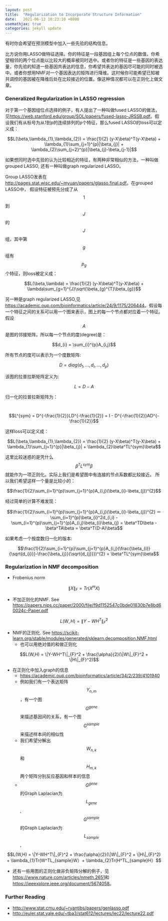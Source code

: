 ```yaml
---
layout: post
title:  "Regularization to Incorporate Structure Information"
date:   2021-06-12 10:23:10 +0800
usemathjax: true
categories: jekyll update
---
```


  有时你会希望在预测模型中加入一些先验的结构信息。

  比方说你用LASSO做特征选择。你的特征是一段基因组上每个位点的数值，你希望相邻的两个位点能以比较大的概率被同时选中。或者你的特征是一些基因的表达量，你先验的知道一些基因共表达的信息，你希望共表达的基因尽可能的同时被选中。或者你想用NMF对一个基因表达的矩阵进行降维。这时候你可能希望已知被共调控的基因被在降维后处在比较接近的位置。像这种情况都可以在正则化上做文章。
  
### Generalized Regularization in LASSO regression
  
  对于第一个基因组位点选择的例子，有人提出了一种叫做fused LASSO的做法，见<https://web.stanford.edu/group/SOL/papers/fused-lasso-JRSSB.pdf>。假设我们有从标号为从1到p的连续排列的p个特征，那么fused LASSO的loss可以定义成：

  $$L(\beta,\lambda_{1},\lambda_{2}) = \frac{1}{2} (y-X\beta)^T(y-X\beta) + \lambda_{1}\sum_{j=1}^{p}|\beta_{j}| + \lambda_{2}\sum_{j=2}^{p}|\beta_{j}-\beta_{j-1}|$$

  如果想同时选中先验的认为比较相近的特征，有两种非常相似的方法，一种叫做grouped LASSO, 还有一种叫做graph regularized LASSO。
  
  Group LASSO发表在<http://pages.stat.wisc.edu/~myuan/papers/glasso.final.pdf>。在grouped LASSO中， 假设特征被预先分成了从$$1$$到$$J$$的$$J$$组，其中第$$g$$组有$$p_{g}$$个特征，则loss被定义成：

  $$L(\beta,\lambda) = \frac{1}{2} (y-X\beta)^T(y-X\beta)  + \lambda\sum_{g=1}^{J}\sqrt{\beta_{g}^{T}\beta_{g}}$$

  另一种是graph regularized LASSO,见 <https://academic.oup.com/bioinformatics/article/24/9/1175/206444>。假设每一个特征之间的关系可以用一个图来表示，图上的每一个节点都对应着一个特征。假设$$A$$是图的邻接矩阵。所以每一个节点的度(degree)是：

  $$d_{i} = \sum_{i}^{p}A_{i,j}$$
  
  所有节点的度可以表示为一个度数矩阵:
  
  $$D = diag(d_{1},...,d_{i},...,d_{p})$$
  
  该图的拉普拉斯矩阵定义为:

  $$L =  D - A$$

  归一化的拉普拉斯矩阵为：

　$$L^{sym} = D^{-\frac{1}{2}}LD^{-\frac{1}{2}} =  I - D^{-\frac{1}{2}}AD^{-\frac{1}{2}}$$

  这样loss可以定义成：

  $$L(\beta,\lambda_{1},\lambda_{2}) = \frac{1}{2} (y-X\beta)^T(y-X\beta) + \lambda_{1}\sum_{j=1}^{p}|\beta_{j}| + \lambda_{2}\beta^TL^{sym}\beta$$

  这里比较迷惑的是凭什么$$\beta^TL^{sym}\beta$$就能作为一项正则化。实际上我们是希望图中有连接的节点系数都比较接近。
  所以我们希望这样一个量是比较小的：

  $$\frac{1}{2}\sum_{i=1}^{p}\sum_{j=1}^{p}A_{i,j}(\beta_{i}-\beta_{j})^{2}$$

  经过简单的计算不难发现：

  $$\frac{1}{2}\sum_{i=1}^{p}\sum_{j=1}^{p}A_{i,j}(\beta_{i}-\beta_{j})^{2} ＝ \sum_{i=1}^{p}\beta_{i}^2d_{i,i} - \sum_{i=1}^{p}\sum_{j=1}^{p}A_{i,j}\beta_{i}\beta_{j} = \beta^TD\beta - \beta^TA\beta = \beta^T(D-A)\beta$$

  如果考虑一个按度数归一化的版本:

  $$\frac{1}{2}\sum_{i=1}^{p}\sum_{j=1}^{p}A_{i,j}(\frac{\beta_{i}}{\sqrt{d_{i}}}-\frac{\beta_{j}}{\sqrt{d_{j}}})^{2} = \beta^TL^{sym}\beta$$


### Regularization in NMF decomposition

- Frobenius norm

$$\|X\|_{F} = Tr(X^{H}X)$$

- 不加正则化的NMF. See <https://papers.nips.cc/paper/2000/file/f9d1152547c0bde01830b7e8bd60024c-Paper.pdf>

$$L(W,H) = \|Y-WH^T\|_{F}^2$$

- NMF的正则化. See <https://scikit-learn.org/stable/modules/generated/sklearn.decomposition.NMF.html>
  - 也可以用绝对值的和做正则化

$$L(W,H) = \|Y-WH^T\|_{F}^2 + \frac{\alpha}{2}(\|W\|_{F}^2 + \|H\|_{F}^2)$$


- 在正则化中加入graph的信息
  - <https://academic.oup.com/bioinformatics/article/34/2/239/4101940>
  - 例如我们有一个表达矩阵$$Y_{n,m}$$，有一个图$$G^{gene}$$来描述基因间的关系，有一个图$$G^{sample}$$来描述样本间的相似性
  - 我们希望分解出$$W_{n,k}$$和$$H_{m,k}$$两个矩阵分别反应基因和样本的信息
  - $$G^{gene}$$的Graph Laplacian为$$L_{gene}$$, $$G^{sample}$$的Graph Laplacian为$$L_{sample}$$,

$$L(W,H) = \|Y-WH^T\|_{F}^2 + \frac{\alpha}{2}(\|W\|_{F}^2 + \|H\|_{F}^2) + \lambda_{1}Tr(W^TL_{sample}W）+ \lambda_{2}Tr(H^TL_{sample}H）$$

  - 还有一些用图的正则化做非负矩阵分解的例子，见<https://www.nature.com/articles/nmeth.2651>和<https://ieeexplore.ieee.org/document/5674058>。


### Further Reading
  - <http://www.stat.cmu.edu/~ryantibs/papers/genlasso.pdf>
  - <http://euler.stat.yale.edu/~tba3/stat612/lectures/lec22/lecture22.pdf>
